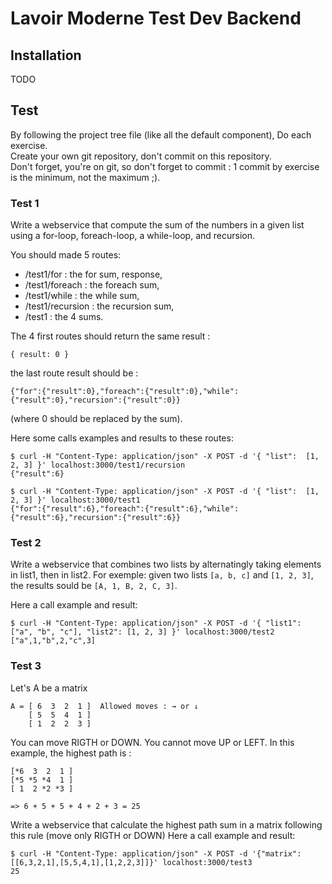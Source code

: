 # Lavoir Moderne Test Dev Backend

## Installation
TODO

## Test
By following the project tree file (like all the default component), Do each exercise.  
Create your own git repository, don't commit on this repository.  
Don't forget, you're on git, so don't forget to commit : 1 commit by exercise is the minimum, not the maximum ;).

### Test 1
Write a webservice that compute the sum of the numbers in a given list using a for-loop, foreach-loop, a while-loop,
and recursion.

You should made 5 routes:
* /test1/for : the for sum, response,
* /test1/foreach : the foreach sum,
* /test1/while : the while sum,
* /test1/recursion : the recursion sum,
* /test1  : the 4 sums.

The 4 first routes should return the same result :
```
{ result: 0 }
```
the last route result should be : 
```
{"for":{"result":0},"foreach":{"result":0},"while":{"result":0},"recursion":{"result":0}}
```
(where 0 should be replaced by the sum).

Here some calls examples and results to these routes:
```
$ curl -H "Content-Type: application/json" -X POST -d '{ "list":  [1, 2, 3] }' localhost:3000/test1/recursion
{"result":6}
```
```
$ curl -H "Content-Type: application/json" -X POST -d '{ "list":  [1, 2, 3] }' localhost:3000/test1
{"for":{"result":6},"foreach":{"result":6},"while":{"result":6},"recursion":{"result":6}}
```

### Test 2
Write a webservice that combines two lists by alternatingly taking elements in list1, then in list2. For exemple: given two lists `[a, b, c]` and `[1, 2, 3]`, the results sould be `[A, 1, B, 2, C, 3]`.

Here a call example and result:
```
$ curl -H "Content-Type: application/json" -X POST -d '{ "list1": ["a", "b", "c"], "list2": [1, 2, 3] }' localhost:3000/test2
["a",1,"b",2,"c",3]
```

### Test 3
Let's A be a matrix
```
A = [ 6  3  2  1 ]  Allowed moves : → or ↓
    [ 5  5  4  1 ]
    [ 1  2  2  3 ]
```

You can move RIGTH or DOWN.
You cannot move UP or LEFT. 
In this example, the highest path is : 
```
[*6  3  2  1 ]
[*5 *5 *4  1 ]
[ 1  2 *2 *3 ] 

=> 6 + 5 + 5 + 4 + 2 + 3 = 25
```

Write a webservice that calculate the highest path sum in a matrix
following this rule (move only RIGTH or DOWN)
Here a call example and result:
```
$ curl -H "Content-Type: application/json" -X POST -d '{"matrix":[[6,3,2,1],[5,5,4,1],[1,2,2,3]]}' localhost:3000/test3
25
```